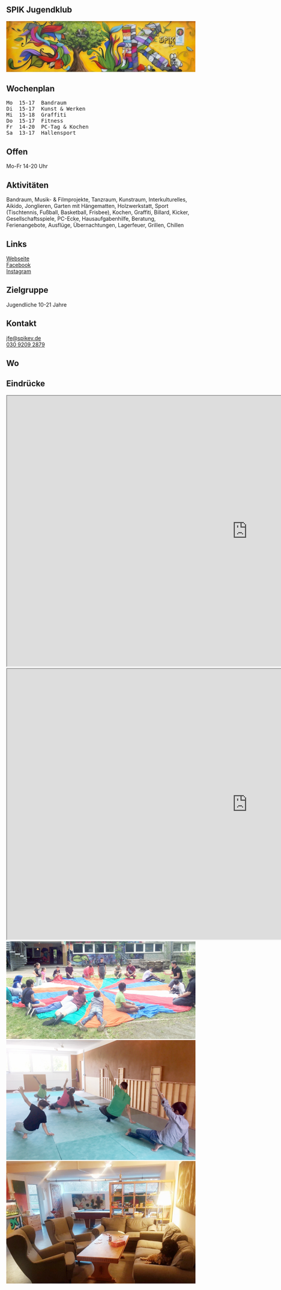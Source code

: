 ## SPIK Jugendklub
<img id="topmedia" src="images/SPIK_JK/logo.jpg" />

## Wochenplan
<pre id="weeklyschedule">
Mo  15-17  Bandraum
Di  15-17  Kunst & Werken
Mi  15-18  Graffiti
Do  15-17  Fitness
Fr  14-20  PC-Tag & Kochen
Sa  13-17  Hallensport
</pre>

## Offen
Mo-Fr 14-20 Uhr

## Aktivitäten
<p id="activities">
Bandraum, Musik- & Filmprojekte, Tanzraum, Kunstraum, Interkulturelles, Aikido, Jonglieren, Garten mit Hängematten, Holzwerkstatt, Sport (Tischtennis, Fußball, Basketball, Frisbee), Kochen, Graffiti, Billard, Kicker, Gesellschaftsspiele, PC-Ecke, Hausaufgabenhilfe, Beratung, Ferienangebote, Ausflüge, Übernachtungen, Lagerfeuer, Grillen, Chillen 
</p>

## Links
<a target="_blank" href="http://www.spikev.de/jugendfreizeiteinrichtung-fuer-menschen-ab-12/">Webseite</a><br>
<a target="_blank" href="https://www.facebook.com/spik.ev.3/">Facebook</a><br>
<a target="_blank" href="https://www.instagram.com/spik_jugendclub/">Instagram</a>

## Zielgruppe
Jugendliche 10-21 Jahre

## Kontakt
[jfe@spikev.de](mailto:jfe@spikev.de)<br>
<a href="tel:+493092092879">030 9209 2879</a>

## Wo
<div id="gmap"></div>
<script>window.onload = showMap('Am Berl 15, 13051 Berlin', 0, 'gmap_mini')</script>

## Eindrücke
<div class="mediacontainer">
  <div class="iframecontainer">
    <iframe class="embeddedyoutubevideo" width="1280" height="720" src="https://www.youtube.com/embed/bSBpJGu1TaI" allow="encrypted-media" allowfullscreen></iframe>
  </div>
  <div class="iframecontainer">
    <iframe class="embeddedyoutubevideo" width="1280" height="720" src="https://www.youtube.com/embed/UYlCajxaf_M" allow="encrypted-media" allowfullscreen></iframe>
  </div>
  <img src="images/SPIK_JK/2.jpg" />
  <img src="images/SPIK_JK/3.jpg" />
  <!--<img src="images/SPIK_JK/7.jpg" />//-->
  <!--<img src="images/SPIK_JK/1.jpg" />//-->
  <!--<img src="images/SPIK_JK/5.jpg" />//-->
  <!--<img src="images/SPIK_JK/6.jpg" />//-->
  <img src="images/SPIK_JK/8.jpg" />
</div>
